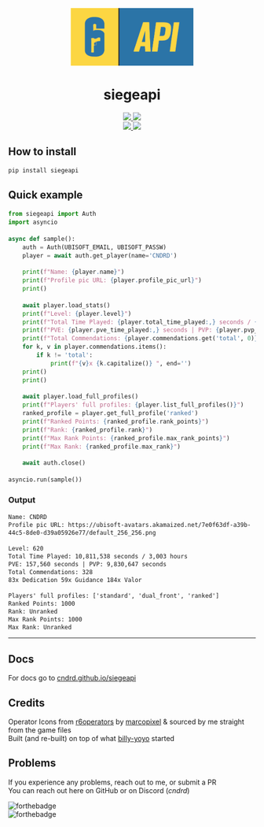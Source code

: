 <div align="center">
    <img width="250" src="https://raw.githubusercontent.com/CNDRD/siegeapi/master/assets/siegeapi-banner.png" />
    <h1>siegeapi</h1>
    <a href="https://github.com/CNDRD/siegeapi/releases">
        <img src="https://img.shields.io/github/v/release/CNDRD/siegeapi?label=latest%20release&style=for-the-badge&logo=github&logoColor=white" />
    </a>
    <a href="https://pypi.org/project/siegeapi/#history">
        <img src="https://img.shields.io/pypi/v/siegeapi?style=for-the-badge&logo=pypi&logoColor=white" />
    </a>
    <br />
    <a href="https://www.python.org/downloads/">
        <img src="https://img.shields.io/pypi/pyversions/siegeapi?style=for-the-badge&logo=python&logoColor=white&color=yellow" />
    </a>
    <a href="https://pypi.org/project/siegeapi">
        <img src="https://img.shields.io/pypi/dm/siegeapi?style=for-the-badge&logo=pypi&logoColor=white&color=yellow" />
    </a>
</div>

## How to install  
```commandline
pip install siegeapi
```

## Quick example  
```python
from siegeapi import Auth
import asyncio

async def sample():
    auth = Auth(UBISOFT_EMAIL, UBISOFT_PASSW)
    player = await auth.get_player(name='CNDRD')
    
    print(f"Name: {player.name}")
    print(f"Profile pic URL: {player.profile_pic_url}")
    print()

    await player.load_stats()
    print(f"Level: {player.level}")
    print(f"Total Time Played: {player.total_time_played:,} seconds / {player.total_time_played_hours:,} hours")
    print(f"PVE: {player.pve_time_played:,} seconds | PVP: {player.pvp_time_played:,} seconds")
    print(f"Total Commendations: {player.commendations.get('total', 0)}")
    for k, v in player.commendations.items():
        if k != 'total':
            print(f"{v}x {k.capitalize()} ", end='')
    print()
    print()

    await player.load_full_profiles()
    print(f"Players' full profiles: {player.list_full_profiles()}")
    ranked_profile = player.get_full_profile('ranked')
    print(f"Ranked Points: {ranked_profile.rank_points}")
    print(f"Rank: {ranked_profile.rank}")
    print(f"Max Rank Points: {ranked_profile.max_rank_points}")
    print(f"Max Rank: {ranked_profile.max_rank}")
    
    await auth.close()

asyncio.run(sample())
```
### Output  
```text
Name: CNDRD
Profile pic URL: https://ubisoft-avatars.akamaized.net/7e0f63df-a39b-44c5-8de0-d39a05926e77/default_256_256.png

Level: 620
Total Time Played: 10,811,538 seconds / 3,003 hours
PVE: 157,560 seconds | PVP: 9,830,647 seconds
Total Commendations: 328
83x Dedication 59x Guidance 184x Valor

Players' full profiles: ['standard', 'dual_front', 'ranked']
Ranked Points: 1000
Rank: Unranked
Max Rank Points: 1000
Max Rank: Unranked
```

---  

## Docs  
For docs go to [cndrd.github.io/siegeapi](https://cndrd.github.io/siegeapi/)  

## Credits  
Operator Icons from [r6operators][r6operators_] by [marcopixel][marcopixel_] & sourced by me straight from the game files  
Built (and re-built) on top of what [billy-yoyo][r6s_python_api] started  

## Problems  
If you experience any problems, reach out to me, or submit a PR  
You can reach out here on GitHub or on Discord (_cndrd_)  


![forthebadge](https://forthebadge.com/images/badges/works-on-my-machine.svg)  
![forthebadge](https://forthebadge.com/images/badges/powered-by-energy-drinks.svg)  

[r6operators_]: https://github.com/marcopixel/r6operators  
[marcopixel_]: https://github.com/marcopixel  
[r6s_python_api]: https://github.com/billy-yoyo/RainbowSixSiege-Python-API  
